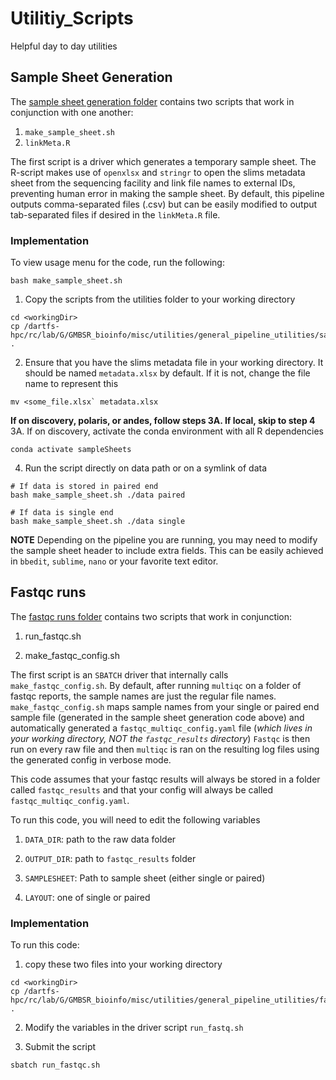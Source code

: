 # Utilitiy_Scripts
Helpful day to day utilities

## Sample Sheet Generation
The [sample sheet generation folder](https://github.com/mikemartinez99/Utilitiy_Scripts/tree/main/sample_sheet_generation) contains two scripts that work in conjunction with one another:

1. `make_sample_sheet.sh`
2. `linkMeta.R`

The first script is a driver which generates a temporary sample sheet. The R-script makes use of `openxlsx` and `stringr` to open the slims metadata sheet from the sequencing facility and link file names to external IDs, preventing human error in making the sample sheet. By default, this pipeline outputs comma-separated files (.csv) but can be easily modified to output tab-separated files if desired in the `linkMeta.R` file. 

### Implementation
To view usage menu for the code, run the following:
```shell
bash make_sample_sheet.sh
```

1. Copy the scripts from the utilities folder to your working directory
```shell
cd <workingDir>
cp /dartfs-hpc/rc/lab/G/GMBSR_bioinfo/misc/utilities/general_pipeline_utilities/sample_sheet_generation/* .
```

2. Ensure that you have the slims metadata file in your working directory. It should be named `metadata.xlsx` by default. If it is not, change the file name to represent this
```shell
mv <some_file.xlsx` metadata.xlsx
```

**If on discovery, polaris, or andes, follow steps 3A. If local, skip to step 4**
3A. If on discovery, activate the conda environment with all R dependencies
```shell
conda activate sampleSheets
```

4. Run the script directly on data path or on a symlink of data
```shell
# If data is stored in paired end
bash make_sample_sheet.sh ./data paired

# If data is single end
bash make_sample_sheet.sh ./data single
```

**NOTE** Depending on the pipeline you are running, you may need to modify the sample sheet header to include extra fields. This can be easily achieved in `bbedit`, `sublime`, `nano` or your favorite text editor. 

## Fastqc runs
The [fastqc runs folder](https://github.com/mikemartinez99/Utilitiy_Scripts/tree/main/fastqc_runs) contains two scripts that work in conjunction:

1. run_fastqc.sh

2. make_fastqc_config.sh

The first script is an `SBATCH` driver that internally calls `make_fastqc_config.sh`. By default, after running `multiqc` on a folder of fastqc reports, the sample names are just the regular file names. `make_fastqc_config.sh` maps sample names from your single or paired end sample file (generated in the sample sheet generation code above) and automatically generated a `fastqc_multiqc_config.yaml` file (*which lives in your working directory, NOT the `fastqc_results` directory*)
`Fastqc` is then run on every raw file and then `multiqc` is ran on the resulting log files using the generated config in verbose mode. 

This code assumes that your fastqc results will always be stored in a folder called `fastqc_results` and that your config will always be called `fastqc_multiqc_config.yaml`.

To run this code, you will need to edit the following variables

1. `DATA_DIR`: path to the raw data folder

2. `OUTPUT_DIR`: path to `fastqc_results` folder

3. `SAMPLESHEET`: Path to sample sheet (either single or paired)

4. `LAYOUT`: one of single or paired

### Implementation

To run this code:

1. copy these two files into your working directory

```shell
cd <workingDir>
cp /dartfs-hpc/rc/lab/G/GMBSR_bioinfo/misc/utilities/general_pipeline_utilities/fastqc_runs/* .
```

2. Modify the variables in the driver script `run_fastq.sh`

3. Submit the script

```shell
sbatch run_fastqc.sh
```




